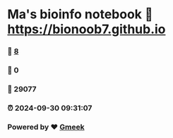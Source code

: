 # Ma's bioinfo notebook :link: https://bionoob7.github.io 
### :page_facing_up: [8](https://bionoob7.github.io/tag.html) 
### :speech_balloon: 0 
### :hibiscus: 29077 
### :alarm_clock: 2024-09-30 09:31:07 
### Powered by :heart: [Gmeek](https://github.com/Meekdai/Gmeek)
